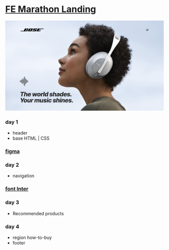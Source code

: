 # [FE Marathon Landing](https://maximmorenko.github.io/FE-Marathon-Landing)
![](https://github.com/maximmorenko/FE-Marathon-Landing/blob/master/images/screen.png)

### day 1
- header
- base HTML | CSS
### [figma](https://www.figma.com/file/wAWa3TPZEo8W6Rg5jZ6pL3/BOSE-Landing?type=design&node-id=0-1&t=lSFMBRccUq1jL0lA-0)


### day 2
- navigation
### [font Inter](https://fonts.google.com/specimen/Inter)

### day 3
- Recommended products

### day 4
- region how-to-buy
- footer
